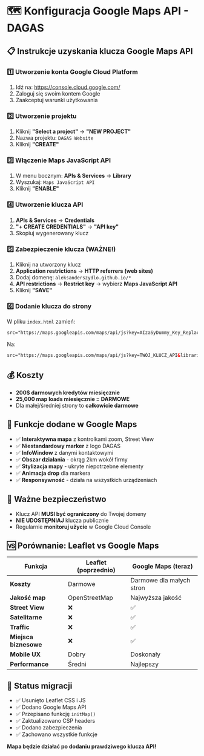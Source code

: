 # 🗺️ Konfiguracja Google Maps API - DAGAS

## 📋 Instrukcje uzyskania klucza Google Maps API

### 1️⃣ **Utworzenie konta Google Cloud Platform**
1. Idź na: https://console.cloud.google.com/
2. Zaloguj się swoim kontem Google
3. Zaakceptuj warunki użytkowania

### 2️⃣ **Utworzenie projektu**
1. Kliknij **"Select a project"** → **"NEW PROJECT"**
2. Nazwa projektu: `DAGAS Website`
3. Kliknij **"CREATE"**

### 3️⃣ **Włączenie Maps JavaScript API**
1. W menu bocznym: **APIs & Services** → **Library**
2. Wyszukaj: `Maps JavaScript API`
3. Kliknij **"ENABLE"**

### 4️⃣ **Utworzenie klucza API**
1. **APIs & Services** → **Credentials**
2. **"+ CREATE CREDENTIALS"** → **"API key"**
3. Skopiuj wygenerowany klucz

### 5️⃣ **Zabezpieczenie klucza (WAŻNE!)**
1. Kliknij na utworzony klucz
2. **Application restrictions** → **HTTP referrers (web sites)**
3. Dodaj domenę: `aleksanderszydlo.github.io/*`
4. **API restrictions** → **Restrict key** → wybierz **Maps JavaScript API**
5. Kliknij **"SAVE"**

### 6️⃣ **Dodanie klucza do strony**
W pliku `index.html` zamień:
```html
src="https://maps.googleapis.com/maps/api/js?key=AIzaSyDummy_Key_Replace_With_Real&libraries=geometry"
```

Na:
```html
src="https://maps.googleapis.com/maps/api/js?key=TWÓJ_KLUCZ_API&libraries=geometry"
```

## 💰 **Koszty**
- **200$ darmowych kredytów miesięcznie** 
- **25,000 map loads miesięcznie = DARMOWE**
- Dla małej/średniej strony to **całkowicie darmowe**

## 🔧 **Funkcje dodane w Google Maps**
- ✅ **Interaktywna mapa** z kontrolkami zoom, Street View
- ✅ **Niestandardowy marker** z logo DAGAS
- ✅ **InfoWindow** z danymi kontaktowymi
- ✅ **Obszar działania** - okrąg 2km wokół firmy
- ✅ **Stylizacja mapy** - ukryte niepotrzebne elementy
- ✅ **Animacja drop** dla markera
- ✅ **Responsywność** - działa na wszystkich urządzeniach

## 🚨 **Ważne bezpieczeństwo**
- Klucz API **MUSI być ograniczony** do Twojej domeny
- **NIE UDOSTĘPNIAJ** klucza publicznie
- Regularnie **monitoruj użycie** w Google Cloud Console

## 🆚 **Porównanie: Leaflet vs Google Maps**

| Funkcja | Leaflet (poprzednio) | Google Maps (teraz) |
|---------|---------------------|-------------------|
| **Koszty** | Darmowe | Darmowe dla małych stron |
| **Jakość map** | OpenStreetMap | Najwyższa jakość |
| **Street View** | ❌ | ✅ |
| **Satelitarne** | ❌ | ✅ |
| **Traffic** | ❌ | ✅ |
| **Miejsca biznesowe** | ❌ | ✅ |
| **Mobile UX** | Dobry | Doskonały |
| **Performance** | Średni | Najlepszy |

## 🔄 **Status migracji**
- ✅ Usunięto Leaflet CSS i JS
- ✅ Dodano Google Maps API
- ✅ Przepisano funkcję `initMap()`
- ✅ Zaktualizowano CSP headers
- ✅ Dodano zabezpieczenia
- ✅ Zachowano wszystkie funkcje

**Mapa będzie działać po dodaniu prawdziwego klucza API!**
